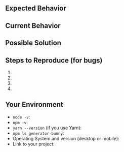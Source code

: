<!--- Provide a general summary of the issue in the Title above -->

## Expected Behavior
<!--- If you‘re describing a bug, tell us what should happen -->
<!--- If you‘re suggesting a change/improvement, tell us how it should work -->

## Current Behavior
<!--- If describing a bug, tell us what happens instead of the expected behavior -->
<!--- If suggesting a change/improvement, explain the difference from current behavior -->

## Possible Solution
<!--- Not obligatory, but suggest a fix/reason for the bug, -->
<!--- or ideas how to implement the addition or change -->

## Steps to Reproduce (for bugs)
<!--- Provide a link to a live example, or an unambiguous set of steps to -->
<!--- reproduce this bug. Include code or screenshot if relevant -->
1.
2.
3.
4.

## Your Environment
<!--- Include as many relevant details about the environment you experienced the bug in -->
* `node -v`:
* `npm -v`:
* `yarn --version` (if you use Yarn):
* `npm ls generator-bunny`:
* Operating System and version (desktop or mobile):
* Link to your project:
